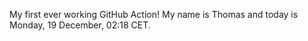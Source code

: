 My first ever working GitHub Action!
My name is Thomas and today is Monday, 19 December, 02:18 CET. 
